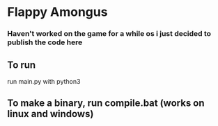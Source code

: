 # Flappy Amongus
### Haven't worked on the game for a while os i just decided to publish the code here

## To run 
run main.py with python3

## To make a binary, run compile.bat (works on linux and windows)
